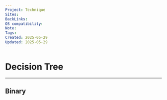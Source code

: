 ```yaml
---
Project: Technique
Sites: 
BackLinks: 
OS compatibility: 
Note: 
Tags: 
Created: 2025-05-29
Updated: 2025-05-29
---
```

# Decision Tree
---

## Binary
